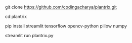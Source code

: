 git clone https://github.com/codingacharya/plantrix.git

cd plantrix

pip install streamlit tensorflow opencv-python pillow numpy

streamlit run plantrix.py
